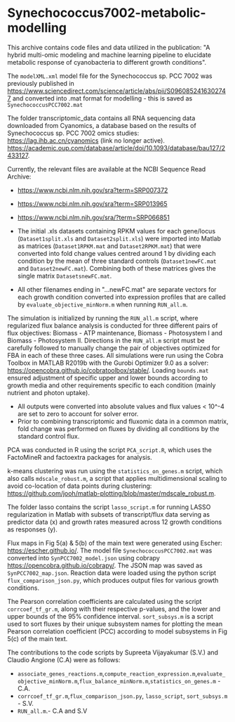 # Synechococcus7002-metabolic-modelling  
This archive contains code files and data utilized in the publication: "A hybrid multi-omic modeling and machine learning pipeline to elucidate metabolic response of cyanobacteria to different growth conditions".

The `modelXML.xml` model file for the Synechococcus sp. PCC 7002 was previously published in https://www.sciencedirect.com/science/article/abs/pii/S0960852416302747
and converted into .mat format for modelling - this is saved as `SynechococcusPCC7002.mat`

The folder transcriptomic_data contains all RNA sequencing data downloaded from Cyanomics, a database based on the results of Synechococcus sp. PCC 7002 omics studies:
https://lag.ihb.ac.cn/cyanomics (link no longer active).
https://academic.oup.com/database/article/doi/10.1093/database/bau127/2433127.

Currently, the relevant files are available at the NCBI Sequence Read Archive:
- https://www.ncbi.nlm.nih.gov/sra?term=SRP007372 
- https://www.ncbi.nlm.nih.gov/sra?term=SRP013965 
- https://www.ncbi.nlm.nih.gov/sra/?term=SRP066851

 - The initial .xls datasets containing RPKM values for each gene/locus (`Dataset1split.xls` and `Dataset2split.xls`) were imported into     Matlab as matrices (`Dataset1RPKM.mat` and `Dataset2RPKM.mat`) that were converted into fold change values centred around 1 by dividing each condition by the mean of three standard controls (`Dataset1newFC.mat` and `Dataset2newFC.mat`). Combining both of these matrices gives the single matrix `DatasetsnewFC.mat`.
 - All other filenames ending in "...newFC.mat" are separate vectors for each growth condition converted into expression profiles that are called by `evaluate_objective_minNorm.m` when running `RUN_all.m`.
 
The simulation is initialized by running the `RUN_all.m` script, where regularized flux balance analysis is conducted for three different pairs of flux objectives: Biomass - ATP maintenance, Biomass - Photosystem I and Biomass - Photosystem II. Directions in the `RUN_all.m` script must be carefully followed to manually change the pair of objectives optimized for FBA in each of these three cases.
All simulations were run using the Cobra Toolbox in MATLAB R2019b with the Gurobi Optimizer 9.0 as a solver:
https://opencobra.github.io/cobratoolbox/stable/. Loading `bounds.mat` ensured adjustment of specific upper and lower bounds according to growth media and other requirements specific to each condition (mainly nutrient and photon uptake).

- All outputs were converted into absolute values and flux values < 10^-4 are set to zero to account for solver error.
- Prior to combining transcriptomic and fluxomic data in a common matrix, fold change was performed on fluxes by dividing all conditions by the standard control flux.

PCA was conducted in R using the script `PCA_script.R`, which uses the FactoMineR and factoextra packages for analysis.

k-means clustering was run using the `statistics_on_genes.m` script, which also calls `mdscale_robust.m`, a script that applies multidimensional scaling to avoid co-location of data points during clustering: https://github.com/jooh/matlab-plotting/blob/master/mdscale_robust.m.

The folder lasso contains the script `lasso_script.m` for running LASSO regularization in Matlab with subsets of transcript/flux data serving as predictor data (x) and growth rates measured across 12 growth conditions as responses (y).

Flux maps in Fig 5(a) & 5(b) of the main text were generated using Escher: https://escher.github.io/.
The model file `SynechococcusPCC7002.mat` was converted into `SynPCC7002_model.json` using cobrapy https://opencobra.github.io/cobrapy/.
The JSON map was saved as `SynPCC7002_map.json`.
Reaction data were loaded using the python script `flux_comparison_json.py`, which produces output files for various growth conditions.

The Pearson correlation coefficients are calculated using the script `corrcoef_tf_gr.m`, along with their respective p-values, and the lower and upper bounds of the 95% confidence interval.
`sort_subsys.m` is a script used to sort fluxes by their unique subsystem names for plotting the mean Pearson correlation coefficient (PCC)  according to model subsystems in Fig 5(c) of the main text.

The contributions to the code scripts by Supreeta Vijayakumar (S.V.) and Claudio Angione (C.A) were as follows:
- `associate_genes_reactions.m`,`compute_reaction_expression.m`,`evaluate_objective_minNorm.m`,`flux_balance_minNorm.m`,`statistics_on_genes.m` - C.A.
- `corrcoef_tf_gr.m`,`flux_comparison_json.py`, `lasso_script`, `sort_subsys.m` - S.V.
- `RUN_all.m`.- C.A and S.V
